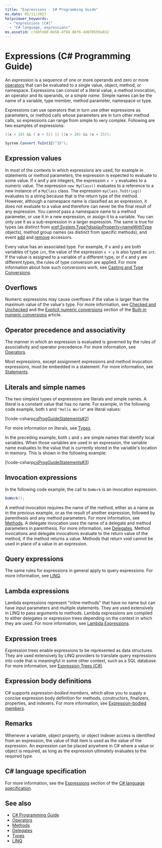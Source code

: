 ```yaml
---
title: "Expressions - C# Programming Guide"
ms.date: 05/11/2017
helpviewer_keywords: 
  - "expressions [C#]"
  - "C# language, expressions"
ms.assetid: c7d8feb0-0e58-4f94-8bf6-4d070550a832
---
```

# Expressions (C# Programming Guide)

An *expression* is a sequence of one or more operands and zero or more [operators](../../language-reference/operators/index.md) that can be evaluated to a single value, object, method, or namespace. Expressions can consist of a literal value, a method invocation, an operator and its operands, or a *simple name*. Simple names can be the name of a variable, type member, method parameter, namespace or type.  
  
 Expressions can use operators that in turn use other expressions as parameters, or method calls whose parameters are in turn other method calls, so expressions can range from simple to very complex. Following are two examples of expressions:  
  
```csharp  
((x < 10) && ( x > 5)) || ((x > 20) && (x < 25));

System.Convert.ToInt32("35");  
```  
  
## Expression values

 In most of the contexts in which expressions are used, for example in statements or method parameters, the expression is expected to evaluate to some value. If x and y are integers, the expression `x + y` evaluates to a numeric value. The expression `new MyClass()` evaluates to a reference to a new instance of a `MyClass` class. The expression `myClass.ToString()` evaluates to a string because that is the return type of the method. However, although a namespace name is classified as an expression, it does not evaluate to a value and therefore can never be the final result of any expression. You cannot pass a namespace name to a method parameter, or use it in a new expression, or assign it to a variable. You can only use it as a sub-expression in a larger expression. The same is true for types (as distinct from <xref:System.Type?displayProperty=nameWithType> objects), method group names (as distinct from specific methods), and event [add](../../language-reference/keywords/add.md) and [remove](../../language-reference/keywords/remove.md) accessors.  
  
 Every value has an associated type. For example, if x and y are both variables of type `int`, the value of the expression `x + y` is also typed as `int`. If the value is assigned to a variable of a different type, or if x and y are different types, the rules of type conversion are applied. For more information about how such conversions work, see [Casting and Type Conversions](../types/casting-and-type-conversions.md).  
  
## Overflows

 Numeric expressions may cause overflows if the value is larger than the maximum value of the value's type. For more information, see [Checked and Unchecked](../../language-reference/keywords/checked-and-unchecked.md) and the [Explicit numeric conversions](../../language-reference/builtin-types/numeric-conversions.md#explicit-numeric-conversions) section of the [Built-in numeric conversions](../../language-reference/builtin-types/numeric-conversions.md) article.
  
## Operator precedence and associativity

 The manner in which an expression is evaluated is governed by the rules of associativity and operator precedence. For more information, see [Operators](../../language-reference/operators/index.md).  
  
 Most expressions, except assignment expressions and method invocation expressions, must be embedded in a statement. For more information, see [Statements](./statements.md).  
  
## Literals and simple names

 The two simplest types of expressions are literals and simple names. A literal is a constant value that has no name. For example, in the following code example, both `5` and `"Hello World"` are literal values:  
  
 [!code-csharp[csProgGuideStatements#2](~/samples/snippets/csharp/VS_Snippets_VBCSharp/csProgGuideStatements/CS/Statements.cs#2)]  
  
 For more information on literals, see [Types](/dotnet/csharp/language-reference/keywords).  
  
 In the preceding example, both `i` and `s` are simple names that identify local variables. When those variables are used in an expression, the variable name evaluates to the value that is currently stored in the variable's location in memory. This is shown in the following example:  
  
 [!code-csharp[csProgGuideStatements#3](~/samples/snippets/csharp/VS_Snippets_VBCSharp/csProgGuideStatements/CS/Statements.cs#3)]

## Invocation expressions

 In the following code example, the call to `DoWork` is an invocation expression.  
  
```csharp
DoWork();  
```  
  
 A method invocation requires the name of the method, either as a name as in the previous example, or as the result of another expression, followed by parenthesis and any method parameters. For more information, see [Methods](../classes-and-structs/methods.md). A delegate invocation uses the name of a delegate and method parameters in parenthesis. For more information, see [Delegates](../delegates/index.md). Method invocations and delegate invocations evaluate to the return value of the method, if the method returns a value. Methods that return void cannot be used in place of a value in an expression.  

## Query expressions

 The same rules for expressions in general apply to query expressions. For more information, see [LINQ](../../linq/index.md).  
  
## Lambda expressions

 Lambda expressions represent "inline methods" that have no name but can have input parameters and multiple statements. They are used extensively in LINQ to pass arguments to methods. Lambda expressions are compiled to either delegates or expression trees depending on the context in which they are used. For more information, see [Lambda Expressions](lambda-expressions.md).  
  
## Expression trees

Expression trees enable expressions to be represented as data structures. They are used extensively by LINQ providers to translate query expressions into code that is meaningful in some other context, such as a SQL database. For more information, see [Expression Trees (C#)](../concepts/expression-trees/index.md).
  
## Expression body definitions

C# supports *expression-bodied members*, which allow you to supply a concise expression body definition for methods, constructors, finalizers, properties, and indexers. For more information, see [Expression-bodied members](expression-bodied-members.md).

## Remarks

 Whenever a variable, object property, or object indexer access is identified from an expression, the value of that item is used as the value of the expression. An expression can be placed anywhere in C# where a value or object is required, as long as the expression ultimately evaluates to the required type.  

## C# language specification

For more information, see the [Expressions](~/_csharplang/spec/expressions.md) section of the [C# language specification](~/_csharplang/spec/introduction.md).

## See also

- [C# Programming Guide](../index.md)
- [Operators](../../language-reference/operators/index.md)
- [Methods](../classes-and-structs/methods.md)
- [Delegates](../delegates/index.md)
- [Types](../types/index.md)
- [LINQ](../../linq/index.md)
